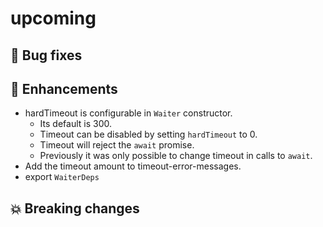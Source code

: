 # upcoming

## :bug: Bug fixes

## :tada: Enhancements

- hardTimeout is configurable in `Waiter` constructor.
  - Its default is 300.
  - Timeout can be disabled by setting `hardTimeout` to 0.
  - Timeout will reject the `await` promise.
  - Previously it was only possible to change timeout in calls to `await`.
- Add the timeout amount to timeout-error-messages.
- export `WaiterDeps`

## :boom: Breaking changes
